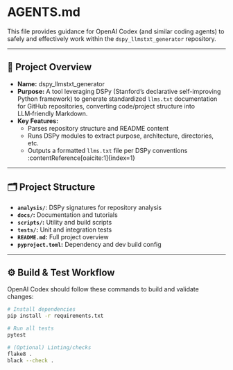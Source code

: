 # AGENTS.md

This file provides guidance for OpenAI Codex (and similar coding agents) to safely and effectively work within the `dspy_llmstxt_generator` repository.

---

## 🧩 Project Overview

- **Name:** dspy_llmstxt_generator
- **Purpose:** A tool leveraging DSPy (Stanford’s declarative self-improving Python framework) to generate standardized `llms.txt` documentation for GitHub repositories, converting code/project structure into LLM‑friendly Markdown.
- **Key Features:**
  - Parses repository structure and README content
  - Runs DSPy modules to extract purpose, architecture, directories, etc.
  - Outputs a formatted `llms.txt` file per DSPy conventions :contentReference[oaicite:1]{index=1}

---

## 🗂️ Project Structure

- **`analysis/`**: DSPy signatures for repository analysis
- **`docs/`:** Documentation and tutorials
- **`scripts/`:** Utility and build scripts
- **`tests/`:** Unit and integration tests
- **`README.md`:** Full project overview
- **`pyproject.toml`:** Dependency and dev build config

---

## ⚙️ Build & Test Workflow

OpenAI Codex should follow these commands to build and validate changes:

```bash
# Install dependencies
pip install -r requirements.txt

# Run all tests
pytest

# (Optional) Linting/checks
flake8 .
black --check .
